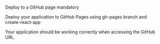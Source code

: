 Deploy to a GitHub page
mandatory

Deploy your application to GitHub Pages using gh-pages branch and create-react-app

Your application should be working correctly when accessing the GitHub URL.


